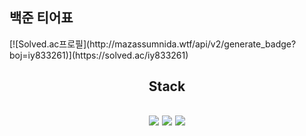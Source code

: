 <h2>백준 티어표</h2>
[![Solved.ac프로필](http://mazassumnida.wtf/api/v2/generate_badge?boj=iy833261)](https://solved.ac/iy833261)
<div align="center">
<h2>Stack<h2>
<img src="https://img.shields.io/badge/Python-3776AB?style=for-the-badge&logo=Python&logoColor=white">&nbsp;<img src="https://img.shields.io/badge/Java-007396?style=for-the-badge&logo=OpenJDK&logoColor=white">&nbsp;<img src="https://img.shields.io/badge/Spring-6DB33F?style=for-the-badge&logo=Spring&logoColor=white"></div>
<div align="center">
</div>

